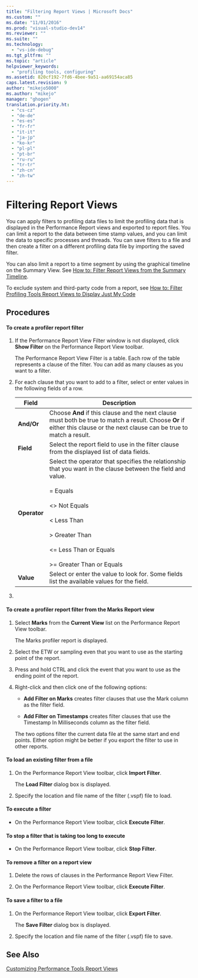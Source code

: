 ```yaml
---
title: "Filtering Report Views | Microsoft Docs"
ms.custom: ""
ms.date: "11/01/2016"
ms.prod: "visual-studio-dev14"
ms.reviewer: ""
ms.suite: ""
ms.technology: 
  - "vs-ide-debug"
ms.tgt_pltfrm: ""
ms.topic: "article"
helpviewer_keywords: 
  - "profiling tools, configuring"
ms.assetid: 820cf192-7fd6-4bee-9a51-aa69154aca85
caps.latest.revision: 9
author: "mikejo5000"
ms.author: "mikejo"
manager: "ghogen"
translation.priority.ht: 
  - "cs-cz"
  - "de-de"
  - "es-es"
  - "fr-fr"
  - "it-it"
  - "ja-jp"
  - "ko-kr"
  - "pl-pl"
  - "pt-br"
  - "ru-ru"
  - "tr-tr"
  - "zh-cn"
  - "zh-tw"
---
```

# Filtering Report Views
You can apply filters to profiling data files to limit the profiling data that is displayed in the Performance Report views and exported to report files. You can limit a report to the data between time stamp values, and you can limit the data to specific processes and threads. You can save filters to a file and then create a filter on a different profiling data file by importing the saved filter.  
  
 You can also limit a report to a time segment by using the graphical timeline on the Summary View. See [How to: Filter Report Views from the Summary Timeline](../profiling/how-to-filter-report-views-from-the-summary-timeline.md).  
  
 To exclude system and third-party code from a report, see [How to: Filter Profiling Tools Report Views to Display Just My Code](../profiling/how-to-filter-profiling-tools-report-views-to-display-just-my-code.md)  
  
## Procedures  
  
#### To create a profiler report filter  
  
1.  If the Performance Report View Filter window is not displayed, click **Show Filter** on the Performance Report View toolbar.  
  
     The Performance Report View Filter is a table. Each row of the table represents a clause of the filter. You can add as many clauses as you want to a filter.  
  
2.  For each clause that you want to add to a filter, select or enter values in the following fields of a row.  
  
    |Field|Description|  
    |-----------|-----------------|  
    |**And/Or**|Choose **And** if this clause and the next clause must both be true to match a result. Choose **Or** if either this clause or the next clause can be true to match a result.|  
    |**Field**|Select the report field to use in the filter clause from the displayed list of data fields.|  
    |**Operator**|Select the operator that specifies the relationship that you want in the clause between the field and value.<br /><br /> =    Equals<br /><br /> <>  Not Equals<br /><br /> <    Less Than<br /><br /> >    Greater Than<br /><br /> <=  Less Than or Equals<br /><br /> >=  Greater Than or Equals|  
    |**Value**|Select or enter the value to look for. Some fields list the available values for the field.|  
  
3.  
  
#### To create a profiler report filter from the Marks Report view  
  
1.  Select **Marks** from the **Current View** list on the Performance Report View toolbar.  
  
     The Marks profiler report is displayed.  
  
2.  Select the ETW or sampling even that you want to use as the starting point of the report.  
  
3.  Press and hold CTRL and click the event that you want to use as the ending point of the report.  
  
4.  Right-click and then click one of the following options:  
  
    -   **Add Filter on Marks** creates filter clauses that use the Mark column as the filter field.  
  
    -   **Add Filter on Timestamps** creates filter clauses that use the Timestamp In Milliseconds column as the filter field.  
  
     The two options filter the current data file at the same start and end points. Either option might be better if you export the filter to use in other reports.  
  
#### To load an existing filter from a file  
  
1.  On the Performance Report View toolbar, click **Import Filter**.  
  
     The **Load Filter** dialog box is displayed.  
  
2.  Specify the location and file name of the filter (.vspf) file to load.  
  
#### To execute a filter  
  
-   On the Performance Report View toolbar, click **Execute Filter**.  
  
#### To stop a filter that is taking too long to execute  
  
-   On the Performance Report View toolbar, click **Stop Filter**.  
  
#### To remove a filter on a report view  
  
1.  Delete the rows of clauses in the Performance Report View Filter.  
  
2.  On the Performance Report View toolbar, click **Execute Filter**.  
  
#### To save a filter to a file  
  
1.  On the Performance Report View toolbar, click **Export Filter**.  
  
     The **Save Filter** dialog box is displayed.  
  
2.  Specify the location and file name of the filter (.vspf) file to save.  
  
## See Also  
 [Customizing Performance Tools Report Views](../profiling/customizing-performance-tools-report-views.md)